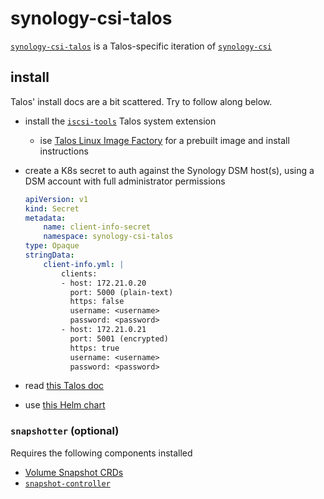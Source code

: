 # synology-csi-talos

[`synology-csi-talos`](https://github.com/zebernst/synology-csi-talos) is a Talos-specific iteration of [`synology-csi`](https://github.com/SynologyOpenSource/synology-csi)

## install

Talos' install docs are a bit scattered. Try to follow along below.

- install the [`iscsi-tools`](https://github.com/siderolabs/extensions/tree/main/storage/iscsi-tools) Talos system extension
  - ise [Talos Linux Image Factory](https://factory.talos.dev/) for a prebuilt image and install instructions
- create a K8s secret to auth against the Synology DSM host(s), using a DSM account with full administrator permissions

  ```yaml
  apiVersion: v1
  kind: Secret
  metadata:
      name: client-info-secret
      namespace: synology-csi-talos
  type: Opaque
  stringData:
      client-info.yml: |
          clients:
          - host: 172.21.0.20
            port: 5000 (plain-text)
            https: false
            username: <username>
            password: <password>
          - host: 172.21.0.21
            port: 5001 (encrypted)
            https: true
            username: <username>
            password: <password>
  ```

- read [this Talos doc](https://www.talos.dev/v1.7/kubernetes-guides/configuration/synology-csi/)
- use [this Helm chart](https://github.com/zebernst/synology-csi-talos/tree/main/charts/synology-csi)

### `snapshotter` (optional)

Requires the following components installed

- [Volume Snapshot CRDs](https://github.com/kubernetes-csi/external-snapshotter/tree/master/client/config/crd)
- [`snapshot-controller`](https://github.com/piraeusdatastore/helm-charts/tree/main/charts/snapshot-controller)
